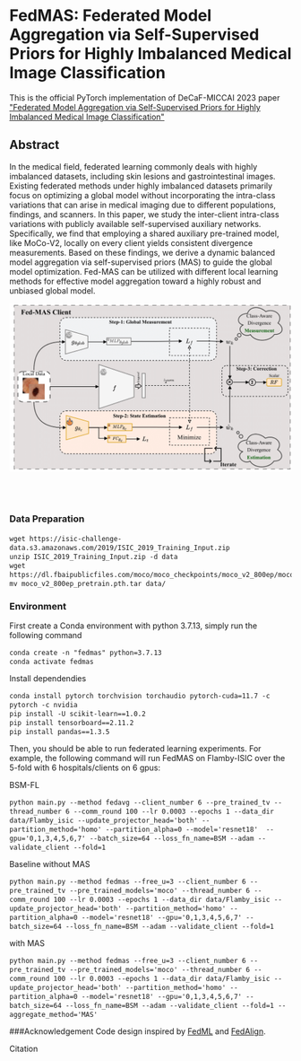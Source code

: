 # FedMAS: Federated Model Aggregation via Self-Supervised Priors for Highly Imbalanced Medical Image Classification


This is the official PyTorch implementation of DeCaF-MICCAI 2023 paper 
["Federated Model Aggregation via Self-Supervised Priors for Highly Imbalanced Medical Image Classification"](https://aps.arxiv.org/abs/2307.14959)

## Abstract

In the medical field, federated learning commonly deals with highly imbalanced datasets, including skin lesions and gastrointestinal images. Existing federated methods under highly imbalanced datasets primarily focus on optimizing a global model without incorporating the intra-class variations that can arise in medical imaging due to different populations, findings, and scanners. In this paper, we study the inter-client intra-class variations with publicly available self-supervised auxiliary networks. Specifically, we find that employing a shared auxiliary pre-trained model, like MoCo-V2, locally on every client yields consistent divergence measurements. Based on these findings, we derive a dynamic balanced model aggregation via self-supervised priors (MAS) to guide the global model optimization. Fed-MAS can be utilized with different local learning methods for effective model aggregation toward a highly robust and unbiased global model.


![FedMAS Client](fedmas.png)
<!-- <p><img src="fedmas.png" width="400" /></p> -->
<br clear="left"/>



<br clear="left"/>

### Data Preparation
```
wget https://isic-challenge-data.s3.amazonaws.com/2019/ISIC_2019_Training_Input.zip
unzip ISIC_2019_Training_Input.zip -d data
wget https://dl.fbaipublicfiles.com/moco/moco_checkpoints/moco_v2_800ep/moco_v2_800ep_pretrain.pth.tar
mv moco_v2_800ep_pretrain.pth.tar data/
```

### Environment
First create a Conda environment with python 3.7.13, simply run the following command  
```
conda create -n "fedmas" python=3.7.13
conda activate fedmas
```

Install dependendies
```
conda install pytorch torchvision torchaudio pytorch-cuda=11.7 -c pytorch -c nvidia
pip install -U scikit-learn==1.0.2
pip install tensorboard==2.11.2
pip install pandas==1.3.5
```
Then, you should be able to run federated learning experiments. 
For example, the following command will run FedMAS on Flamby-ISIC over the 5-fold with 6 hospitals/clients on 6 gpus:

BSM-FL
```
python main.py --method fedavg --client_number 6 --pre_trained_tv --thread_number 6 --comm_round 100 --lr 0.0003 --epochs 1 --data_dir data/Flamby_isic --update_projector_head='both' --partition_method='homo' --partition_alpha=0 --model='resnet18'  --gpu='0,1,3,4,5,6,7' --batch_size=64 --loss_fn_name=BSM --adam --validate_client --fold=1
```
Baseline without MAS
```
python main.py --method fedmas --free_u=3 --client_number 6 --pre_trained_tv --pre_trained_models='moco' --thread_number 6 --comm_round 100 --lr 0.0003 --epochs 1 --data_dir data/Flamby_isic --update_projector_head='both' --partition_method='homo' --partition_alpha=0 --model='resnet18' --gpu='0,1,3,4,5,6,7' --batch_size=64 --loss_fn_name=BSM --adam --validate_client --fold=1
```
with MAS
```
python main.py --method fedmas --free_u=3 --client_number 6 --pre_trained_tv --pre_trained_models='moco' --thread_number 6 --comm_round 100 --lr 0.0003 --epochs 1 --data_dir data/Flamby_isic --update_projector_head='both' --partition_method='homo' --partition_alpha=0 --model='resnet18' --gpu='0,1,3,4,5,6,7' --batch_size=64 --loss_fn_name=BSM --adam --validate_client --fold=1 --aggregate_method='MAS'
```


###Acknowledgement
Code design inspired by [FedML](https://github.com/FedML-AI/FedML) and [FedAlign](https://github.com/mmendiet/FedAlign).


Citation
```

```
